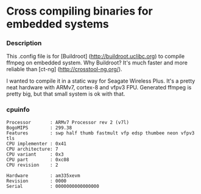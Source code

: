 # Cross compiling binaries for embedded systems

### Description
This .config file is for [Buildroot] (http://buildroot.uclibc.org) to compile ffmpeg on embedded system. Why Buildroot? It's much faster and more reliable than [ct-ng] (http://crosstool-ng.org/).

I wanted to compile it in a static way for Seagate Wireless Plus. It's a pretty neat hardware with ARMv7, cortex-8 and vfpv3 FPU. Generated ffmpeg is pretty big, but that small system is ok with that.

### cpuinfo
    Processor       : ARMv7 Processor rev 2 (v7l)
    BogoMIPS        : 299.38
    Features        : swp half thumb fastmult vfp edsp thumbee neon vfpv3 tls
    CPU implementer : 0x41
    CPU architecture: 7
    CPU variant     : 0x3
    CPU part        : 0xc08
    CPU revision    : 2

    Hardware        : am335xevm
    Revision        : 0000
    Serial          : 0000000000000000

